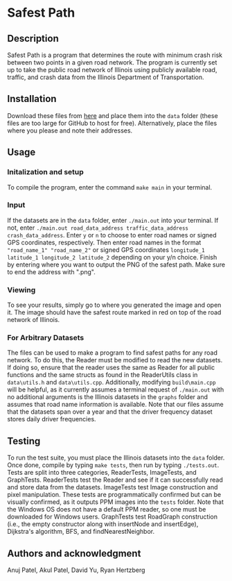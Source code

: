 # Safest Path

## Description
Safest Path is a program that determines the route with minimum crash risk between two points in a given road network. The program is currently set up to take the public road network of Illinois using publicly available road, traffic, and crash data from the Illinois Department of Transportation.

## Installation
Download these files from [here](https://drive.google.com/drive/folders/1WS6gePORfkNFFUgHZT6UJieiOhNokvcF?usp=share_link ) and place them into the `data` folder (these files are too large for GitHub to host for free). Alternatively, place the files where you please and note their addresses.

## Usage
### Initalization and setup
To compile the program, enter the command `make main` in your terminal. 

### Input
If the datasets are in the `data` folder, enter `./main.out` into your terminal. If not, enter `./main.out road_data_address traffic_data_address crash_data_address`. Enter `y` or `n` to choose to enter road names or signed GPS coordinates, respectively. Then enter road names in the format `"road_name_1" "road_name_2"` or signed GPS coordinates `longitude_1 latitude_1 longitude_2 latitude_2` depending on your y/n choice. Finish by entering where you want to output the PNG of the safest path. Make sure to end the address with ".png".

### Viewing
To see your results, simply go to where you generated the image and open it. The image should have the safest route marked in red on top of the road network of Illinois.

### For Arbitrary Datasets
The files can be used to make a program to find safest paths for any road network. To do this, the Reader must be modified to read the new datasets. If doing so, ensure that the reader uses the same as Reader for all public functions and the same structs as found in the ReaderUtils class in `data\utils.h` and `data\utils.cpp`. Additionally, modifying `build\main.cpp` will be helpful, as it currently assumes a terminal request of `./main.out` with no additional arguments is the Illinois datasets in the `graphs` folder and assumes that road name information is available. Note that our files assume that the datasets span over a year and that the driver frequency dataset stores daily driver frequencies.

## Testing
To run the test suite, you must place the Illinois datasets into the `data` folder. Once done, compile by typing `make tests`, then run by typing `./tests.out`. Tests are split into three categories, ReaderTests, ImageTests, and GraphTests. ReaderTests test the Reader and see if it can successfully read and store data from the datasets. ImageTests test Image construction and pixel manipulation. These tests are programmatically confirmed but can be visually confirmed, as it outputs PPM images into the `tests` folder. Note that the Windows OS does not have a default PPM reader, so one must be downloaded for Windows users. GraphTests test RoadGraph construction (i.e., the empty constructor along with insertNode and insertEdge), Dijkstra's algorithm, BFS, and findNearestNeighbor.

## Authors and acknowledgment
Anuj Patel, Akul Patel, David Yu, Ryan Hertzberg
